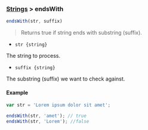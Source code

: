 ### [Strings](../) > endsWith

```js
endsWith(str, suffix)
```

> Returns true if string ends with substring (suffix).

- <code>str {string}</code>

The string to process.

- <code>suffix {string}</code>

The substring (suffix) we want to check against.

#### Example
```js
var str = 'Lorem ipsum dolor sit amet';

endsWith(str, 'amet'); // true
endsWith(str, 'Lorem'); //false
```
